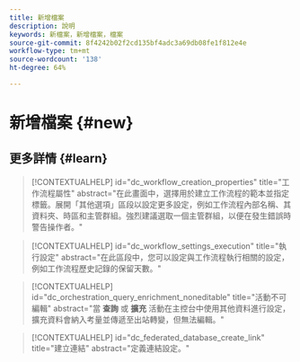 ```yaml
---
title: 新增檔案
description: 說明
keywords: 新檔案，新增檔案，檔案
source-git-commit: 8f4242b02f2cd135bf4adc3a69db08fe1f812e4e
workflow-type: tm+mt
source-wordcount: '138'
ht-degree: 64%

---
```



# 新增檔案 {#new}

## 更多詳情 {#learn}

<!-- Workflow + Workflow activities-->


>[!CONTEXTUALHELP]
>id="dc_workflow_creation_properties"
>title="工作流程屬性"
>abstract="在此畫面中，選擇用於建立工作流程的範本並指定標籤。展開「其他選項」區段以設定更多設定，例如工作流程內部名稱、其資料夾、時區和主管群組。強烈建議選取一個主管群組，以便在發生錯誤時警告操作者。"


>[!CONTEXTUALHELP]
>id="dc_workflow_settings_execution"
>title="執行設定"
>abstract="在此區段中，您可以設定與工作流程執行相關的設定，例如工作流程歷史記錄的保留天數。"




>[!CONTEXTUALHELP]
>id="dc_orchestration_query_enrichment_noneditable"
>title="活動不可編輯"
>abstract="當 **查詢** 或 **擴充** 活動在主控台中使用其他資料進行設定，擴充資料會納入考量並傳遞至出站轉變，但無法編輯。"

<!-- Create a link -->

>[!CONTEXTUALHELP]
>id="dc_federated_database_create_link"
>title="建立連結"
>abstract="定義連結設定。"
